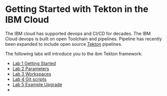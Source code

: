 # Getting Started with Tekton in the IBM Cloud
The IBM cloud has supported devops and CI/CD for decades.  The IBM Cloud devops is built on open Toolchain and pipelines.  Pipeline has recently been expanded to include open source [Tekton](https://tekton.dev/) pipelines.

The following labs will introduce you to the ibm Tekton framework:
- [Lab 1 Getting Started](lab1-simple/README.md)
- [Lab 2 Parameters](lab2-parameters/README.md)
- [Lab 3 Workspaces](lab3-workspaces/README.md)
- [Lab 4 Git scripts](lab4-shared-git/README.md)
- [Lab 5 Example Upgrade](lab5-classic2tekton/README.md)
- 
